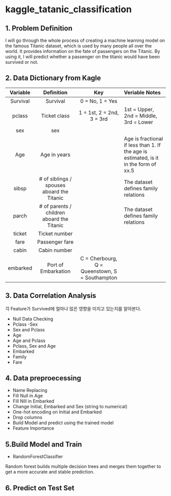 # kaggle_tatanic_classification

## 1. Problem Definition

I will go through the whole process of creating a machine learning model on the famous Titanic dataset, which is used by many people all over the world. It provides information on the fate of passengers on the Titanic. By using it, I will predict whether a passenger on the titanic would have been survived or not.
 
## 2. Data Dictionary from Kagle

|Variable|Definition|Key|Veriable Notes|
|:---:|:---:|:----:|:-----|
|Survival|Survival|0 = No, 1 = Yes| | 
|pclass|Ticket class|1 = 1st, 2 = 2nd, 3 = 3rd|1st = Upper, 2nd = Middle, 3rd = Lower |
|sex|sex|||
|Age|Age in years||Age is fractional if less than 1. If the age is estimated, is it in the form of xx.5|
|sibsp|# of siblings / spouses aboard the Titanic||The dataset defines family relations|
|parch|	# of parents / children aboard the Titanic||The dataset defines family relations|
|ticket|Ticket number||
|fare|	Passenger fare||
|cabin|Cabin number||
|embarked|	Port of Embarkation|C = Cherbourg, Q = Queenstown, S = Southampton||

## 3. Data Correlation Analysis
각 Feature가 Survived에 얼마나 많은 영향을 미치고 있는지를 알아본다.
- Null Data Checking
- Pclass
 -Sex
- Sex and Pclass
- Age
- Age and Pclass
- Pclass, Sex and Age
- Embarked
- Family 
- Fare

## 4. Data preproecessing

- Name Replacing
- Fill Null in Age
- Fill Nill in Embarked
- Change Initial, Embarked and Sex (string to numerical)
- One-hot encoding on Initial and Embarked
- Drop columns
- Build Model and predict using the trained model
- Feature Importance

## 5.Build Model and Train

- RandomForestClassifier

Random forest builds multiple decision trees and merges them together to get a more accurate and stable prediction.

## 6. Predict on Test Set

